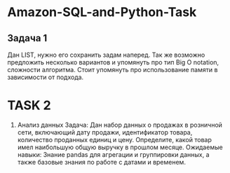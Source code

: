 # Amazon-SQL-and-Python-Task
## Задача 1
Дан LIST, нужно его сохранить задам наперед. Так же возможно предложить
несколько вариантов и упомянуть про тип Big O notation, сложности алгоритма.
Стоит упомянуть про использование памяти в зависимости от подхода.

# TASK 2
1. Анализ данных
Задача: Дан набор данных о продажах в розничной сети, включающий дату продажи, идентификатор товара, количество проданных единиц и цену. Определите, какой товар имел наибольшую общую выручку в прошлом месяце.
Ожидаемые навыки: Знание pandas для агрегации и группировки данных, а также базовые знания по работе с датами и временем.
